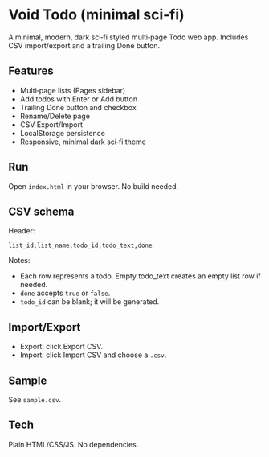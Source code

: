 # Void Todo (minimal sci‑fi)

A minimal, modern, dark sci‑fi styled multi‑page Todo web app. Includes CSV import/export and a trailing Done button.

## Features

- Multi‑page lists (Pages sidebar)
- Add todos with Enter or Add button
- Trailing Done button and checkbox
- Rename/Delete page
- CSV Export/Import
- LocalStorage persistence
- Responsive, minimal dark sci‑fi theme

## Run

Open `index.html` in your browser. No build needed.

## CSV schema

Header:

```
list_id,list_name,todo_id,todo_text,done
```

Notes:

- Each row represents a todo. Empty todo_text creates an empty list row if needed.
- `done` accepts `true` or `false`.
- `todo_id` can be blank; it will be generated.

## Import/Export

- Export: click Export CSV.
- Import: click Import CSV and choose a `.csv`.

## Sample

See `sample.csv`.

## Tech

Plain HTML/CSS/JS. No dependencies.
